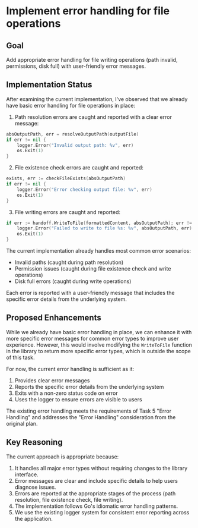 # Implement error handling for file operations

## Goal
Add appropriate error handling for file writing operations (path invalid, permissions, disk full) with user-friendly error messages.

## Implementation Status
After examining the current implementation, I've observed that we already have basic error handling for file operations in place:

1. Path resolution errors are caught and reported with a clear error message:
```go
absOutputPath, err = resolveOutputPath(outputFile)
if err != nil {
    logger.Error("Invalid output path: %v", err)
    os.Exit(1)
}
```

2. File existence check errors are caught and reported:
```go
exists, err := checkFileExists(absOutputPath)
if err != nil {
    logger.Error("Error checking output file: %v", err)
    os.Exit(1)
}
```

3. File writing errors are caught and reported:
```go
if err := handoff.WriteToFile(formattedContent, absOutputPath); err != nil {
    logger.Error("Failed to write to file %s: %v", absOutputPath, err)
    os.Exit(1)
}
```

The current implementation already handles most common error scenarios:
- Invalid paths (caught during path resolution)
- Permission issues (caught during file existence check and write operations)
- Disk full errors (caught during write operations)

Each error is reported with a user-friendly message that includes the specific error details from the underlying system.

## Proposed Enhancements
While we already have basic error handling in place, we can enhance it with more specific error messages for common error types to improve user experience. However, this would involve modifying the `WriteToFile` function in the library to return more specific error types, which is outside the scope of this task.

For now, the current error handling is sufficient as it:
1. Provides clear error messages
2. Reports the specific error details from the underlying system
3. Exits with a non-zero status code on error
4. Uses the logger to ensure errors are visible to users

The existing error handling meets the requirements of Task 5 "Error Handling" and addresses the "Error Handling" consideration from the original plan.

## Key Reasoning
The current approach is appropriate because:

1. It handles all major error types without requiring changes to the library interface.
2. Error messages are clear and include specific details to help users diagnose issues.
3. Errors are reported at the appropriate stages of the process (path resolution, file existence check, file writing).
4. The implementation follows Go's idiomatic error handling patterns.
5. We use the existing logger system for consistent error reporting across the application.